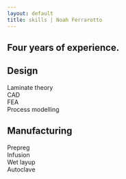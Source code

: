 ```yaml
---
layout: default
title: skills | Noah Ferrarotto
---
```


<div id="experience">
	<div id="xp-background">
		<div id="bg-1"></div>
		<div id="bg-2"></div>
		<div id="bg-3"></div>
		<div id="bg-4"></div>
	</div>
	<div id="xp-text">
		<h2>Four years of experience.</h2>
	</div>
</div>
<h2>Design</h2>
<div class="skills">
	<div>Laminate theory</div>
	<div>CAD</div>
	<div>FEA</div>
	<div>Process modelling</div>
</div>
<h2>Manufacturing</h2>
<div class="skills">
	<div>Prepreg</div>
	<div>Infusion</div>
	<div>Wet layup</div>
	<div>Autoclave</div>
</div>